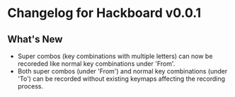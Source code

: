 # Changelog for Hackboard v0.0.1

## What's New
- Super combos (key combinations with multiple letters) can now be recoreded like normal key combinations under 'From'. 
- Both super combos (under 'From') and normal key combinations (under 'To') can be recorded without existing keymaps affecting the recording process.

